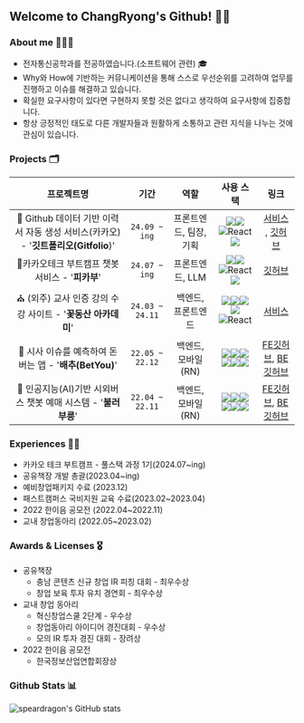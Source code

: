 ## Welcome to ChangRyong's Github! 👋🏻

### About me 🧑🏻‍💻

<ul style = "list-style-type:square;">
<li> 전자통신공학과를 전공하였습니다.(소프트웨어 관련) 🎓 </li>
<li> Why와 How에 기반하는 커뮤니케이션을 통해 스스로 우선순위를 고려하여 업무를 진행하고 이슈를 해결하고 있습니다.  </li>
<li> 확실한 요구사항이 있다면 구현하지 못할 것은 없다고 생각하여 요구사항에 집중합니다.  </li>
<li> 항상 긍정적인 태도로 다른 개발자들과 원활하게 소통하고 관련 지식을 나누는 것에 관심이 있습니다.  </li>
</ul>



### Projects 🗂️

|                          프로젝트명                          |      기간       |          역할          |                          사용 스택                           |                             링크                             |
| :----------------------------------------------------------: | :-------------: | :--------------------: | :----------------------------------------------------------: | :----------------------------------------------------------: |
| 📃 Github 데이터 기반 이력서 자동 생성 서비스(카카오) - '**깃트폴리오(Gitfolio**)' |  `24.09 ~ ing`  | 프론트엔드, 팀장, 기획 | <img src="https://img.shields.io/badge/next.js-000000?style=for-the-badge&logo=nextdotjs&logoColor=white"/><img src="https://img.shields.io/badge/-React%20Query-FF4154?style=plastic&logo=react%20query&logoColor=white"/>![React](https://img.shields.io/badge/zustand-%2320232a.svg?style=for-the-badge&logo=react&logoColor=%2361DAFB)<img src="https://img.shields.io/badge/Tailwind_CSS-grey?style=for-the-badge&logo=tailwind-css&logoColor=38B2AC"/> | [서비스](https://www.gitfolio.site/) , [깃허브](https://github.com/KTB-Sixmen/gitfolio_front) |
|       💬카카오테크 부트캠프 챗봇 서비스 - '**피카부**'        |  `24.07 ~ ing`  |    프론트엔드, LLM     | <img src="https://img.shields.io/badge/next.js-000000?style=for-the-badge&logo=nextdotjs&logoColor=white"/><img src="https://img.shields.io/badge/-React%20Query-FF4154?style=plastic&logo=react%20query&logoColor=white"/>![React](https://img.shields.io/badge/zustand-%2320232a.svg?style=for-the-badge&logo=react&logoColor=%2361DAFB)<img src="https://img.shields.io/badge/Tailwind_CSS-grey?style=for-the-badge&logo=tailwind-css&logoColor=38B2AC"/> | [깃허브](https://github.com/kakaotech-bootcamp-11/ktb-11-project-1-chatbot-fe) |
| ⛪️ (외주) 교사 인증 강의 수강 사이트 - '**꽃동산 아카데미**'  | `24.03 ~ 24.11` |   백엔드, 프론트엔드   | <img src="https://img.shields.io/badge/-NestJs-ea2845?style=flat-square&logo=nestjs&logoColor=white"/><img src="https://img.shields.io/badge/MySQL-4479A1?style=flat-square&logo=mysql&logoColor=white"/><img src="https://img.shields.io/badge/Tailwind_CSS-grey?style=for-the-badge&logo=tailwind-css&logoColor=38B2AC"/><img src="https://img.shields.io/badge/next.js-000000?style=for-the-badge&logo=nextdotjs&logoColor=white"/>![React](https://img.shields.io/badge/zustand-%2320232a.svg?style=for-the-badge&logo=react&logoColor=%2361DAFB) |             [서비스](https://fgcacademy.co.kr/)              |
|    🥬 시사 이슈를 예측하여 돈 버는 앱 - '**배추(BetYou)**'    | `22.05 ~ 22.12` |   백엔드, 모바일(RN)   | <img src="https://img.shields.io/badge/react_native-%2320232a.svg?style=for-the-badge&logo=react&logoColor=%2361DAFB"/><img src="https://img.shields.io/badge/redux-%23593d88.svg?style=for-the-badge&logo=redux&logoColor=white"/><img src="https://img.shields.io/badge/Nginx-009639?style=plastic&logo=nginx&logoColor=white"><img src="https://img.shields.io/badge/Express-000000?style=flat-square&logo=Express&logoColor=white"/><img src="https://img.shields.io/badge/PM2-2B037A?style=flat-square&logo=PM2&logoColor=white"/><img src="https://img.shields.io/badge/MySQL-4479A1?style=flat-square&logo=mysql&logoColor=white"/> | [FE깃허브](https://github.com/BetterChoice-BetYou/BetYou-ReactNative), [BE깃허브](https://github.com/BetterChoice-BetYou/BetYou-NodeJS) |
| 🤖 인공지능(AI)기반 시외버스 챗봇 예매 시스템 - '**불러 부릉**' | `22.04 ~ 22.11` |   백엔드, 모바일(RN)   | <img src="https://img.shields.io/badge/react_native-%2320232a.svg?style=for-the-badge&logo=react&logoColor=%2361DAFB"/><img src="https://img.shields.io/badge/redux-%23593d88.svg?style=for-the-badge&logo=redux&logoColor=white"/><img src="https://img.shields.io/badge/PM2-2B037A?style=flat-square&logo=PM2&logoColor=white"/><img src="https://img.shields.io/badge/Express-000000?style=flat-square&logo=Express&logoColor=white"/><img src="https://img.shields.io/badge/MySQL-4479A1?style=flat-square&logo=mysql&logoColor=white"/><img src="https://img.shields.io/badge/Nginx-009639?style=plastic&logo=nginx&logoColor=white"> | [FE깃허브](https://github.com/BetterChoice-BetYou/BetYou-ReactNative), [BE깃허브](https://github.com/BetterChoice-BetYou/BetYou-NodeJS) |



### Experiences 🏃🏻

- 카카오 테크 부트캠프 - 풀스택 과정 1기(2024.07~ing)
- 공유책장 개발 총괄(2023.04~ing)
- 예비창업패키지 수료 (2023.12)
- 패스트캠퍼스 국비지원 교육 수료(2023.02~2023.04)
- 2022 한이음 공모전 (2022.04~2022.11)
- 교내 창업동아리 (2022.05~2023.02)



### Awards & Licenses 🎖️

- 공유책장
  - 충남 콘텐츠 신규 창업 IR 피칭 대회 - 최우수상
  - 창업 보육 투자 유치 경연회 - 최우수상
- 교내 창업 동아리
  - 혁신창업스쿨 2단계 - 우수상
  - 창업동아리 아이디어 경진대회 - 우수상
  - 모의 IR 투자 경진 대회 - 장려상
- 2022 한이음 공모전
  - 한국정보산업연합회장상



### Github Stats 📊

![speardragon's GitHub stats](https://github-readme-stats.vercel.app/api?username=speardragon&show_icons=true&theme=material-palenight&hide_border=true&bg_color=20232a&icon_color=58A6FF&text_color=fff&title_color=58A6FF&count_private=true)



